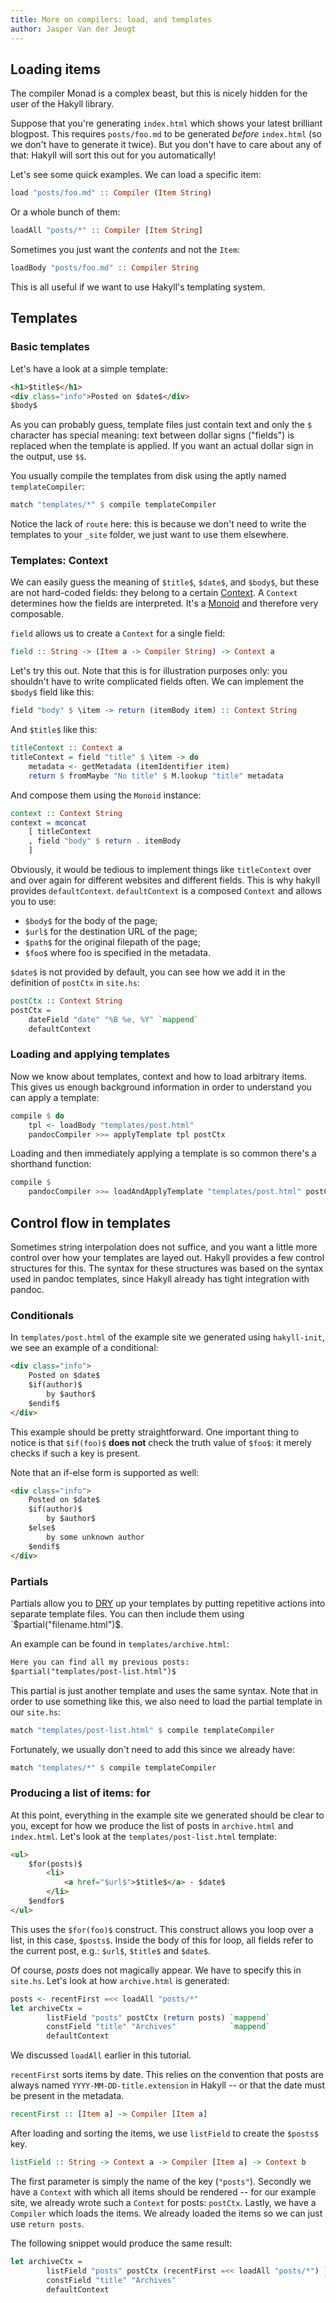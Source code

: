 ```yaml
---
title: More on compilers: load, and templates
author: Jasper Van der Jeugt
---
```


Loading items
-------------

The compiler Monad is a complex beast, but this is nicely hidden for the user of
the Hakyll library.

Suppose that you're generating `index.html` which shows your latest brilliant
blogpost. This requires `posts/foo.md` to be generated *before*
`index.html` (so we don't have to generate it twice). But you don't have to care
about any of that: Hakyll will sort this out for you automatically!

Let's see some quick examples. We can load a specific item:

```haskell
load "posts/foo.md" :: Compiler (Item String)
```

Or a whole bunch of them:

```haskell
loadAll "posts/*" :: Compiler [Item String]
```

Sometimes you just want the *contents* and not the `Item`:

```haskell
loadBody "posts/foo.md" :: Compiler String
```

This is all useful if we want to use Hakyll's templating system.

Templates
---------

### Basic templates

Let's have a look at a simple template:

```html
<h1>$title$</h1>
<div class="info">Posted on $date$</div>
$body$
```

As you can probably guess, template files just contain text and only the `$`
character has special meaning: text between dollar signs ("fields") is replaced
when the template is applied. If you want an actual dollar sign in the output,
use `$$`.

You usually compile the templates from disk using the aptly named
`templateCompiler`:

```haskell
match "templates/*" $ compile templateCompiler
```

Notice the lack of `route` here: this is because we don't need to write the
templates to your `_site` folder, we just want to use them elsewhere.

### Templates: Context

We can easily guess the meaning of `$title$`, `$date$`, and `$body$`, but these
are not hard-coded fields: they belong to a certain [Context]. A `Context`
determines how the fields are interpreted. It's a [Monoid] and therefore very
composable.

[Context]: /reference/Hakyll-Web-Template-Context.html
[Monoid]: http://learnyouahaskell.com/functors-applicative-functors-and-monoids

`field` allows us to create a `Context` for a single field:

```haskell
field :: String -> (Item a -> Compiler String) -> Context a
```

Let's try this out. Note that this is for illustration purposes only: you
shouldn't have to write complicated fields often.  We can implement the `$body$`
field like this:

```haskell
field "body" $ \item -> return (itemBody item) :: Context String
```

And `$title$` like this:

```haskell
titleContext :: Context a
titleContext = field "title" $ \item -> do
    metadata <- getMetadata (itemIdentifier item)
    return $ fromMaybe "No title" $ M.lookup "title" metadata
```

And compose them using the `Monoid` instance:

```haskell
context :: Context String
context = mconcat
    [ titleContext
    , field "body" $ return . itemBody
    ]
```

Obviously, it would be tedious to implement things like `titleContext` over and
over again for different websites and different fields. This is why hakyll
provides `defaultContext`. `defaultContext` is a composed `Context` and allows
you to use:

- `$body$` for the body of the page;
- `$url$` for the destination URL of the page;
- `$path$` for the original filepath of the page;
- `$foo$` where foo is specified in the metadata.

`$date$` is not provided by default, you can see how we add it in the definition
of `postCtx` in `site.hs`:

```haskell
postCtx :: Context String
postCtx =
    dateField "date" "%B %e, %Y" `mappend`
    defaultContext
```

### Loading and applying templates

Now we know about templates, context and how to load arbitrary items. This gives
us enough background information in order to understand you can apply a
template:

```haskell
compile $ do
    tpl <- loadBody "templates/post.html"
    pandocCompiler >>= applyTemplate tpl postCtx
```

Loading and then immediately applying a template is so common there's a
shorthand function:

```haskell
compile $
    pandocCompiler >>= loadAndApplyTemplate "templates/post.html" postCtx
```

Control flow in templates
-------------------------

Sometimes string interpolation does not suffice, and you want a little more
control over how your templates are layed out. Hakyll provides a few control
structures for this. The syntax for these structures was based on the syntax
used in pandoc templates, since Hakyll already has tight integration with
pandoc.

### Conditionals

In `templates/post.html` of the example site we generated using `hakyll-init`,
we see an example of a conditional:

```html
<div class="info">
    Posted on $date$
    $if(author)$
        by $author$
    $endif$
</div>
```

This example should be pretty straightforward. One important thing to notice is
that `$if(foo)$` **does not** check the truth value of `$foo$`: it merely checks
if such a key is present.

Note that an if-else form is supported as well:

```html
<div class="info">
    Posted on $date$
    $if(author)$
        by $author$
    $else$
        by some unknown author
    $endif$
</div>
```

### Partials

Partials allow you to [DRY] up your templates by putting repetitive actions into
separate template files. You can then include them using
`$partial("filename.html")$.

[DRY]: http://en.wikipedia.org/wiki/Don%27t_repeat_yourself

An example can be found in `templates/archive.html`:

```html
Here you can find all my previous posts:
$partial("templates/post-list.html")$
```

This partial is just another template and uses the same syntax. Note that in
order to use something like this, we also need to load the partial template in
our `site.hs`:

```haskell
match "templates/post-list.html" $ compile templateCompiler
```

Fortunately, we usually don't need to add this since we already have:

```haskell
match "templates/*" $ compile templateCompiler
```

### Producing a list of items: for

At this point, everything in the example site we generated should be clear to
you, except for how we produce the list of posts in `archive.html` and
`index.html`. Let's look at the `templates/post-list.html` template:

```html
<ul>
    $for(posts)$
        <li>
            <a href="$url$">$title$</a> - $date$
        </li>
    $endfor$
</ul>
```

This uses the `$for(foo)$` construct. This construct allows you loop over a
list, in this case, `$posts$`. Inside the body of this for loop, all fields
refer to the current post, e.g.: `$url$`, `$title$` and `$date$`.

Of course, $posts$ does not magically appear. We have to specify this in
`site.hs`. Let's look at how `archive.html` is generated:

```haskell
posts <- recentFirst =<< loadAll "posts/*"
let archiveCtx =
        listField "posts" postCtx (return posts) `mappend`
        constField "title" "Archives"            `mappend`
        defaultContext
```

We discussed `loadAll` earlier in this tutorial.

`recentFirst` sorts items by date. This relies on the convention that posts are
always named `YYYY-MM-DD-title.extension` in Hakyll -- or that the date must be
present in the metadata.

```haskell
recentFirst :: [Item a] -> Compiler [Item a]
```

After loading and sorting the items, we use `listField` to create the `$posts$`
key.

```haskell
listField :: String -> Context a -> Compiler [Item a] -> Context b
```

The first parameter is simply the name of the key (`"posts"`). Secondly we have
a `Context` with which all items should be rendered -- for our example site, we
already wrote such a `Context` for posts: `postCtx`. Lastly, we have a
`Compiler` which loads the items. We already loaded the items so we can just use
`return posts`.

The following snippet would produce the same result:

```haskell
let archiveCtx =
        listField "posts" postCtx (recentFirst =<< loadAll "posts/*") `mappend`
        constField "title" "Archives"                                 `mappend`
        defaultContext
```
